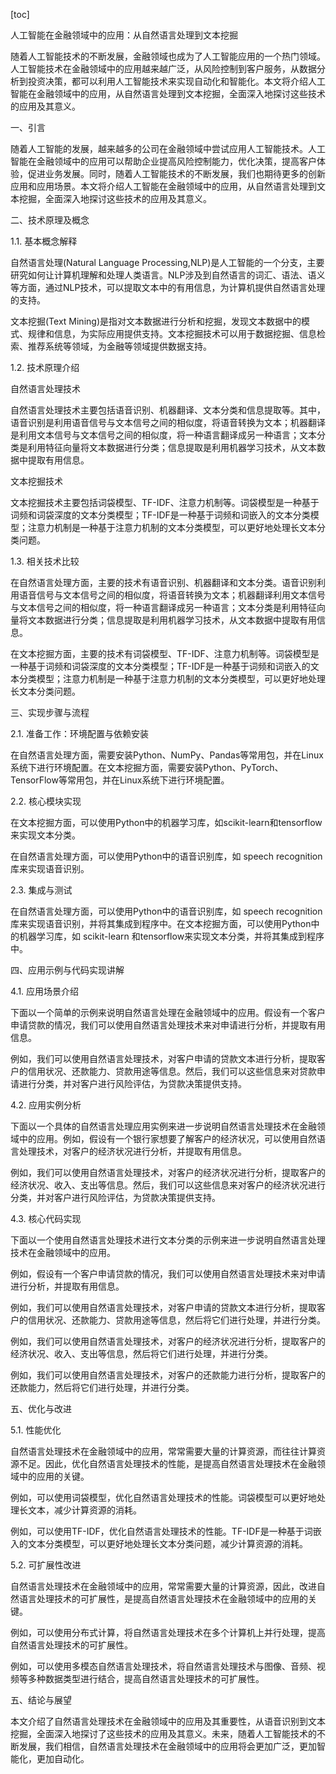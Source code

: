 
[toc]                    
                
                
人工智能在金融领域中的应用：从自然语言处理到文本挖掘

随着人工智能技术的不断发展，金融领域也成为了人工智能应用的一个热门领域。人工智能技术在金融领域中的应用越来越广泛，从风险控制到客户服务，从数据分析到投资决策，都可以利用人工智能技术来实现自动化和智能化。本文将介绍人工智能在金融领域中的应用，从自然语言处理到文本挖掘，全面深入地探讨这些技术的应用及其意义。

一、引言

随着人工智能的发展，越来越多的公司在金融领域中尝试应用人工智能技术。人工智能在金融领域中的应用可以帮助企业提高风险控制能力，优化决策，提高客户体验，促进业务发展。同时，随着人工智能技术的不断发展，我们也期待更多的创新应用和应用场景。本文将介绍人工智能在金融领域中的应用，从自然语言处理到文本挖掘，全面深入地探讨这些技术的应用及其意义。

二、技术原理及概念

1.1. 基本概念解释

自然语言处理(Natural Language Processing,NLP)是人工智能的一个分支，主要研究如何让计算机理解和处理人类语言。NLP涉及到自然语言的词汇、语法、语义等方面，通过NLP技术，可以提取文本中的有用信息，为计算机提供自然语言处理的支持。

文本挖掘(Text Mining)是指对文本数据进行分析和挖掘，发现文本数据中的模式、规律和信息，为实际应用提供支持。文本挖掘技术可以用于数据挖掘、信息检索、推荐系统等领域，为金融等领域提供数据支持。

1.2. 技术原理介绍

自然语言处理技术

自然语言处理技术主要包括语音识别、机器翻译、文本分类和信息提取等。其中，语音识别是利用语音信号与文本信号之间的相似度，将语音转换为文本；机器翻译是利用文本信号与文本信号之间的相似度，将一种语言翻译成另一种语言；文本分类是利用特征向量将文本数据进行分类；信息提取是利用机器学习技术，从文本数据中提取有用信息。

文本挖掘技术

文本挖掘技术主要包括词袋模型、TF-IDF、注意力机制等。词袋模型是一种基于词频和词袋深度的文本分类模型；TF-IDF是一种基于词频和词嵌入的文本分类模型；注意力机制是一种基于注意力机制的文本分类模型，可以更好地处理长文本分类问题。

1.3. 相关技术比较

在自然语言处理方面，主要的技术有语音识别、机器翻译和文本分类。语音识别利用语音信号与文本信号之间的相似度，将语音转换为文本；机器翻译利用文本信号与文本信号之间的相似度，将一种语言翻译成另一种语言；文本分类是利用特征向量将文本数据进行分类；信息提取是利用机器学习技术，从文本数据中提取有用信息。

在文本挖掘方面，主要的技术有词袋模型、TF-IDF、注意力机制等。词袋模型是一种基于词频和词袋深度的文本分类模型；TF-IDF是一种基于词频和词嵌入的文本分类模型；注意力机制是一种基于注意力机制的文本分类模型，可以更好地处理长文本分类问题。

三、实现步骤与流程

2.1. 准备工作：环境配置与依赖安装

在自然语言处理方面，需要安装Python、NumPy、Pandas等常用包，并在Linux系统下进行环境配置。在文本挖掘方面，需要安装Python、PyTorch、TensorFlow等常用包，并在Linux系统下进行环境配置。

2.2. 核心模块实现

在文本挖掘方面，可以使用Python中的机器学习库，如scikit-learn和tensorflow来实现文本分类。

在自然语言处理方面，可以使用Python中的语音识别库，如 speech recognition 库来实现语音识别。

2.3. 集成与测试

在自然语言处理方面，可以使用Python中的语音识别库，如 speech recognition 库来实现语音识别，并将其集成到程序中。在文本挖掘方面，可以使用Python中的机器学习库，如 scikit-learn 和tensorflow来实现文本分类，并将其集成到程序中。

四、应用示例与代码实现讲解

4.1. 应用场景介绍

下面以一个简单的示例来说明自然语言处理在金融领域中的应用。假设有一个客户申请贷款的情况，我们可以使用自然语言处理技术来对申请进行分析，并提取有用信息。

例如，我们可以使用自然语言处理技术，对客户申请的贷款文本进行分析，提取客户的信用状况、还款能力、贷款用途等信息。然后，我们可以这些信息来对贷款申请进行分类，并对客户进行风险评估，为贷款决策提供支持。

4.2. 应用实例分析

下面以一个具体的自然语言处理应用实例来进一步说明自然语言处理技术在金融领域中的应用。例如，假设有一个银行家想要了解客户的经济状况，可以使用自然语言处理技术，对客户的经济状况进行分析，并提取有用信息。

例如，我们可以使用自然语言处理技术，对客户的经济状况进行分析，提取客户的经济状况、收入、支出等信息。然后，我们可以这些信息来对客户的经济状况进行分类，并对客户进行风险评估，为贷款决策提供支持。

4.3. 核心代码实现

下面以一个使用自然语言处理技术进行文本分类的示例来进一步说明自然语言处理技术在金融领域中的应用。

例如，假设有一个客户申请贷款的情况，我们可以使用自然语言处理技术来对申请进行分析，并提取有用信息。

例如，我们可以使用自然语言处理技术，对客户申请的贷款文本进行分析，提取客户的信用状况、还款能力、贷款用途等信息，然后将它们进行处理，并进行分类。

例如，我们可以使用自然语言处理技术，对客户的经济状况进行分析，提取客户的经济状况、收入、支出等信息，然后将它们进行处理，并进行分类。

例如，我们可以使用自然语言处理技术，对客户的还款能力进行分析，提取客户的还款能力，然后将它们进行处理，并进行分类。

五、优化与改进

5.1. 性能优化

自然语言处理技术在金融领域中的应用，常常需要大量的计算资源，而往往计算资源不足。因此，优化自然语言处理技术的性能，是提高自然语言处理技术在金融领域中的应用的关键。

例如，可以使用词袋模型，优化自然语言处理技术的性能。词袋模型可以更好地处理长文本，减少计算资源的消耗。

例如，可以使用TF-IDF，优化自然语言处理技术的性能。TF-IDF是一种基于词嵌入的文本分类模型，可以更好地处理长文本分类问题，减少计算资源的消耗。

5.2. 可扩展性改进

自然语言处理技术在金融领域中的应用，常常需要大量的计算资源，因此，改进自然语言处理技术的可扩展性，是提高自然语言处理技术在金融领域中的应用的关键。

例如，可以使用分布式计算，将自然语言处理技术在多个计算机上并行处理，提高自然语言处理技术的可扩展性。

例如，可以使用多模态自然语言处理技术，将自然语言处理技术与图像、音频、视频等多种数据类型进行结合，提高自然语言处理技术的可扩展性。

五、结论与展望

本文介绍了自然语言处理技术在金融领域中的应用及其重要性，从语音识别到文本挖掘，全面深入地探讨了这些技术的应用及其意义。未来，随着人工智能技术的不断发展，我们相信，自然语言处理技术在金融领域中的应用将会更加广泛，更加智能化，更加自动化。


